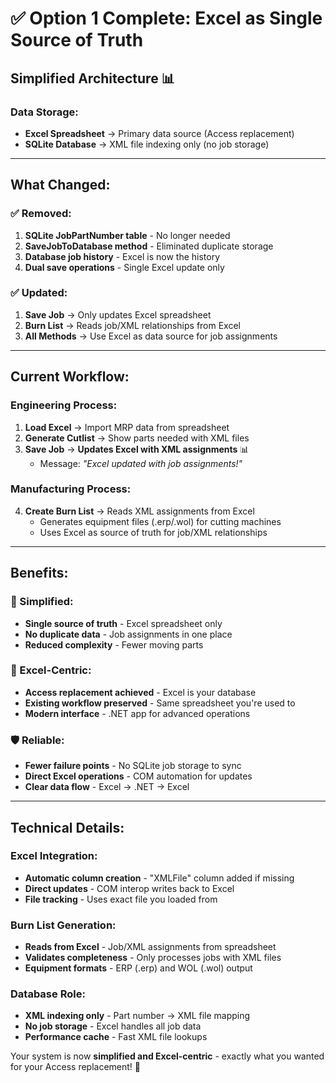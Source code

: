 # ✅ **Option 1 Complete: Excel as Single Source of Truth**

## **Simplified Architecture** 📊

### **Data Storage:**
- **Excel Spreadsheet** → Primary data source (Access replacement)
- **SQLite Database** → XML file indexing only (no job storage)

---

## **What Changed:**

### **✅ Removed:**
1. **SQLite JobPartNumber table** - No longer needed
2. **SaveJobToDatabase method** - Eliminated duplicate storage
3. **Database job history** - Excel is now the history
4. **Dual save operations** - Single Excel update only

### **✅ Updated:**
1. **Save Job** → Only updates Excel spreadsheet
2. **Burn List** → Reads job/XML relationships from Excel
3. **All Methods** → Use Excel as data source for job assignments

---

## **Current Workflow:**

### **Engineering Process:**
1. **Load Excel** → Import MRP data from spreadsheet
2. **Generate Cutlist** → Show parts needed with XML files
3. **Save Job** → **Updates Excel with XML assignments** 📊
   - Message: *"Excel updated with job assignments!"*

### **Manufacturing Process:**
4. **Create Burn List** → Reads XML assignments from Excel
   - Generates equipment files (.erp/.wol) for cutting machines
   - Uses Excel as source of truth for job/XML relationships

---

## **Benefits:**

### **🎯 Simplified:**
- **Single source of truth** - Excel spreadsheet only
- **No duplicate data** - Job assignments in one place
- **Reduced complexity** - Fewer moving parts

### **🔄 Excel-Centric:**
- **Access replacement achieved** - Excel is your database
- **Existing workflow preserved** - Same spreadsheet you're used to
- **Modern interface** - .NET app for advanced operations

### **🛡️ Reliable:**
- **Fewer failure points** - No SQLite job storage to sync
- **Direct Excel operations** - COM automation for updates
- **Clear data flow** - Excel → .NET → Excel

---

## **Technical Details:**

### **Excel Integration:**
- **Automatic column creation** - "XMLFile" column added if missing
- **Direct updates** - COM interop writes back to Excel
- **File tracking** - Uses exact file you loaded from

### **Burn List Generation:**
- **Reads from Excel** - Job/XML assignments from spreadsheet
- **Validates completeness** - Only processes jobs with XML files
- **Equipment formats** - ERP (.erp) and WOL (.wol) output

### **Database Role:**
- **XML indexing only** - Part number → XML file mapping
- **No job storage** - Excel handles all job data
- **Performance cache** - Fast XML file lookups

Your system is now **simplified and Excel-centric** - exactly what you wanted for your Access replacement! 🚀